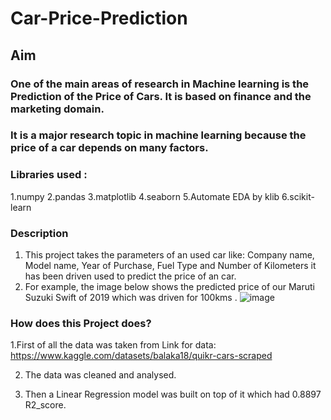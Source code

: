 # Car-Price-Prediction

## Aim
### One of the main areas of research in Machine learning is the Prediction of the Price of Cars. It is based on finance and the marketing domain.
### It is a major research topic in machine learning because the price of a car depends on many factors.

### Libraries used :
1.numpy
2.pandas
3.matplotlib
4.seaborn
5.Automate EDA by klib 
6.scikit-learn

### Description
1. This project takes the parameters of an used car like: Company name, Model name, Year of Purchase, Fuel Type and Number of Kilometers it has been driven
   used to predict the price of an car.
2. For example, the image below shows the predicted price of our Maruti Suzuki Swift of 2019 which was driven for 100kms .
![image](https://user-images.githubusercontent.com/118672526/205478330-701fd478-5d84-430b-a2ac-39e9fe131829.JPG)

### How does this Project does?
 1.First of all the data was taken from Link for data: https://www.kaggle.com/datasets/balaka18/quikr-cars-scraped
 
 2. The data was cleaned and analysed.
 
 3. Then a Linear Regression model was built on top of it which had 0.8897 R2_score.

 
  
